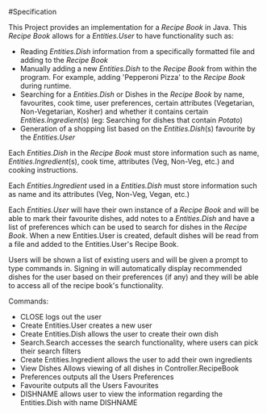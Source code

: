 #Specification

This Project provides an implementation for a *Recipe Book* in Java. This *Recipe Book* allows for a *Entities.User* to have functionality such as:

* Reading *Entities.Dish* information from a specifically formatted file and adding to the *Recipe Book*
* Manually adding a new *Entities.Dish* to the *Recipe Book* from within the program. For example, adding 'Pepperoni Pizza' to the *Recipe Book* during runtime.
* Searching for a *Entities.Dish* or Dishes in the *Recipe Book* by name, favourites, cook time, user preferences, certain attributes (Vegetarian, Non-Vegetarian, Kosher)
  and whether it contains certain *Entities.Ingredient*(s) (eg: Searching for dishes that contain *Potato*)
* Generation of a shopping list based on the *Entities.Dish*(s) favourite by the *Entities.User*

Each *Entities.Dish* in the *Recipe Book* must store information such as name, *Entities.Ingredient*(s), cook time, attributes (Veg, Non-Veg, etc.) and
cooking instructions.

Each *Entities.Ingredient* used in a *Entities.Dish* must store information such as name and its attributes (Veg, Non-Veg, Vegan, etc.)

Each *Entities.User* will have their own instance of a *Recipe Book* and will be able to mark their favourite dishes,
add notes to a *Entities.Dish* and have a list of preferences which can be used to search for dishes in the *Recipe Book*.
When a new Entities.User is created, default dishes will be read from a file and added to the Entities.User's
Recipe Book.

Users will be shown a list of existing
users and will be given a prompt to type commands in. Signing in will automatically
display recommended dishes for the user based on their preferences (if any) and
they will be able to access all of the recipe book's functionality.

Commands:

* CLOSE logs out the user
* Create Entities.User creates a new user
* Create Entities.Dish allows the user to create their own dish
* Search.Search accesses the search functionality, where users can pick their search filters
* Create Entities.Ingredient allows the user to add their own ingredients
* View Dishes Allows viewing of all dishes in Controller.RecipeBook
* Preferences outputs all the Users Preferences
* Favourite outputs all the Users Favourites
* DISHNAME allows user to view the information regarding the Entities.Dish with name DISHNAME